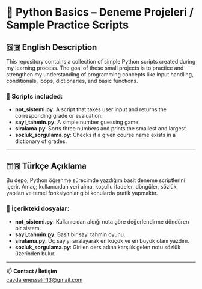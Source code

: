 # 🐍 Python Basics – Deneme Projeleri / Sample Practice Scripts

## 🇬🇧 English Description

This repository contains a collection of simple Python scripts created during my learning process. The goal of these small projects is to practice and strengthen my understanding of programming concepts like input handling, conditionals, loops, dictionaries, and basic functions.

### 🔹 Scripts included:
- **not_sistemi.py**: A script that takes user input and returns the corresponding grade or evaluation.
- **sayi_tahmin.py**: A simple number guessing game.
- **siralama.py**: Sorts three numbers and prints the smallest and largest.
- **sozluk_sorgulama.py**: Checks if a given course name exists in a dictionary of grades.

---

## 🇹🇷 Türkçe Açıklama

Bu depo, Python öğrenme sürecimde yazdığım basit deneme scriptlerini içerir. Amaç; kullanıcıdan veri alma, koşullu ifadeler, döngüler, sözlük yapıları ve temel fonksiyonlar gibi konularda pratik yapmaktır.

### 🔹 İçerikteki dosyalar:
- **not_sistemi.py**: Kullanıcıdan aldığı nota göre değerlendirme döndüren bir sistem.
- **sayi_tahmin.py**: Basit bir sayı tahmin oyunu.
- **siralama.py**: Üç sayıyı sıralayarak en küçük ve en büyük olanı yazdırır.
- **sozluk_sorgulama.py**: Girilen ders adına karşılık gelen notu sözlük üzerinden bulur.

---

📫 **Contact / İletişim**  
cavdarenessalih13@gmail.com
